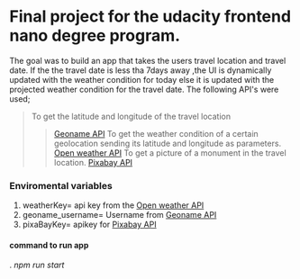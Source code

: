 # Final project for the udacity frontend nano degree program.

The goal was to build an app that takes the users travel location and travel date. If the the travel date is less tha 7days away ,the UI is dynamically updated with the weather condition for today else it is updated with the projected weather condition for the travel date. The following API's were used; 
> To get the latitude and longitude of the travel location
>>[Geoname API](http://api.geonames.org/wikipediaSearchJSON) 
>To get the weather condition of a certain geolocation sending its latitude and longitude as parameters.
>>[Open weather API](https://api.weatherbit.io)
>To get a picture of a monument in the travel location.
>>[Pixabay API](https://pixabay.com)

### Enviromental variables
1. weatherKey= api key from the [Open weather API](https://api.weatherbit.io)
2. geoname_username= Username from [Geoname API](http://api.geonames.org) 
3. pixaBayKey= apikey for [Pixabay API](https://pixabay.com)

#### command to run app
. *npm run start*